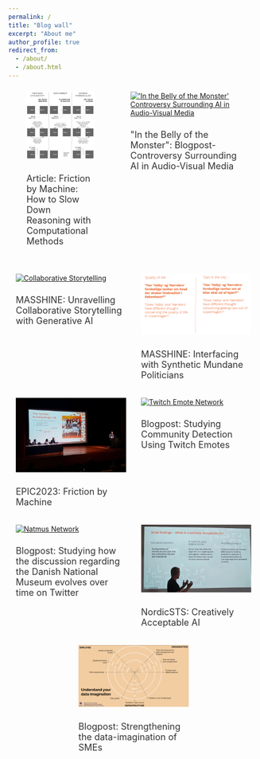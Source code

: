 ```yaml
---
permalink: /
title: "Blog wall"
excerpt: "About me"
author_profile: true
redirect_from: 
  - /about/
  - /about.html
---
```


<style>
  /* Base styles for all devices */
  .responsive-div {
    flex-basis: 31%; /* Set to take about one-third of the row */
    max-width: 31%; /* Aligns with flex-basis */
    box-sizing: border-box; /* Includes padding and border in the element's total width and height */
    padding: 10px; /* Space inside the div */
    margin-bottom: 20px; /* Extra space at the bottom of each div */
  }

  img {
    width: 100%; /* Makes images responsive */
    height: auto; /* Maintains aspect ratio */
  }

  h2 {
    font-size: 18px; /* Suitable font size for desktop */
    font-weight: normal; /* Normal font weight */
    color: #333; /* Dark gray color for text */
  }

  /* Styles for devices with a max-width of 768px (tablets and mobile phones) */
  @media (max-width: 768px) {
    .responsive-div {
      flex-basis: 100%; /* Each div takes full width of the viewport */
      max-width: 100%; /* Aligns with flex-basis */
      padding: 15px; /* Slightly larger padding */
    }

    h2 {
      font-size: 16px; /* Reduced font size for better space utilization on smaller screens */
    }
  }

  /* Additional styles for handling device orientation */
  @media (max-width: 768px) and (orientation: landscape) {
    .responsive-div {
      flex-basis: 50%; /* In landscape, each div takes about half the width */
      max-width: 50%; /* Aligns with flex-basis */
    }

    h2 {
      font-size: 18px; /* Restores larger font size for landscape orientation */
    }
  }
</style>

<div style="display: flex; flex-wrap: wrap; justify-content: space-around;">
  <div class="responsive-div">
    <a href="https://johansoltoft.github.io//publications/2010-10-01-paper-title-number-2.md/">
      <img src="/images/EPIC-computationelANTRO.png" alt="Diagram Computational Anthropology" style="width: 100%; height: auto;">
    </a>
    <h2 style="font-size: 18px; font-weight: normal; color: #333;">Article: Friction by Machine: How to Slow Down Reasoning with Computational Methods</h2>
  </div>
  
  <div style="flex: 1 1 48%; max-width: 48%; box-sizing: border-box; padding: 10px;">
    <a href="https://johansoltoft.github.io//publications/2015-10-01-paper-title-number-4.md/">
      <img src="/images/Bellyofthemonster.gif" alt="'In the Belly of the Monster' Controversy Surrounding AI in Audio-Visual Media"     style="width: 100%; height: auto;">
    </a>
    <h2 style="font-size: 18px; font-weight: normal; color: #333;">"In the Belly of the Monster": Blogpost-Controversy Surrounding AI in Audio-Visual Media</h2>
  </div>
  
  <div style="flex: 1 1 48%; max-width: 48%; box-sizing: border-box; padding: 10px;">
    <a href="https://johansoltoft.github.io//talks/2012-03-01-talk-9">
      <img src="/images/D&D.png" alt="Collaborative Storytelling" style="width: 100%; height: auto;">
    </a>
    <h2 style="font-size: 18px; font-weight: normal; color: #333;">MASSHINE: Unravelling Collaborative Storytelling with Generative AI</h2>
  </div>
  
  <div style="flex: 1 1 48%; max-width: 48%; box-sizing: border-box; padding: 10px;">
    <a href="https://johansoltoft.github.io//talks/2012-03-01-talk-7">
      <img src="/images/Syn-politicans.png" alt="Synthetic Politicians" style="width: 100%; height: auto;">
    </a>
    <h2 style="font-size: 18px; font-weight: normal; color: #333;">MASSHINE: Interfacing with Synthetic Mundane Politicians</h2>
  </div>
  
  <div style="flex: 1 1 48%; max-width: 48%; box-sizing: border-box; padding: 10px;">
    <a href="https://johansoltoft.github.io//talks/2012-03-01-talk-1">
      <img src="/images/Epic2-646.jpg" alt="Conference" style="width: 100%; height: auto;">
    </a>
    <h2 style="font-size: 18px; font-weight: normal; color: #333;">EPIC2023: Friction by Machine</h2>
  </div>
  
  <div style="flex: 1 1 48%; max-width: 48%; box-sizing: border-box; padding: 10px;">
    <a href="https://johansoltoft.github.io//publications/2015-10-01-paper-title-number-3.md/">
      <img src="/images/twitchnetwork.png" alt="Twitch Emote Network" style="width: 100%; height: auto;">
    </a>
    <h2 style="font-size: 18px; font-weight: normal; color: #333;">Blogpost: Studying Community Detection Using Twitch Emotes</h2>
  </div>
  
  <div style="flex: 1 1 48%; max-width: 48%; box-sizing: border-box; padding: 10px;">
    <a href="https://johansoltoft.github.io//publications/2015-10-01-paper-title-number-3.md/">
      <img src="/images/a1a4033a-e5ea-494a-a06f-7b8bde5c1a81.gif" alt="Natmus Network" style="width: 100%; height: auto;">
    </a>
    <h2 style="font-size: 18px; font-weight: normal; color: #333;">Blogpost: Studying how the discussion regarding the Danish National Museum evolves over time on Twitter</h2>
  </div>
  
  <div style="flex: 1 1 48%; max-width: 48%; box-sizing: border-box; padding: 10px;">
    <a href="https://johansoltoft.github.io//talks/2014-03-01-talk-3">
      <img src="/images/NordicSTS.jpg" alt="NordicSTS" style="width: 100%; height: auto;">
    </a>
    <h2 style="font-size: 18px; font-weight: normal; color: #333;">NordicSTS: Creatively Acceptable AI</h2>
  </div>
  
  <div style="flex: 1 1 48%; max-width: 48%; box-sizing: border-box; padding: 10px;">
    <a href="https://johansoltoft.github.io//publications/2009-10-01-paper-title-number-1.md/">
      <img src="/images/dataimaga.png" alt="Data Imagination Diagram" style="width: 100%; height: auto;">
    </a>
    <h2 style="font-size: 18px; font-weight: normal; color: #333;">Blogpost: Strengthening the data-imagination of SMEs</h2>
  </div>

</div>

